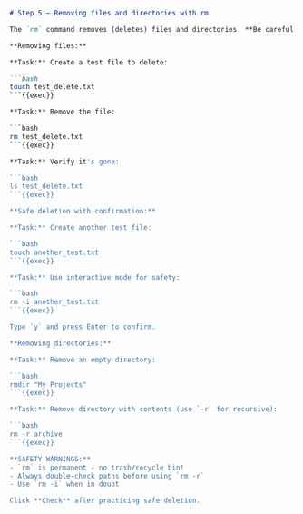 ````markdown
# Step 5 — Removing files and directories with rm

The `rm` command removes (deletes) files and directories. **Be careful - this is permanent!**

**Removing files:**

**Task:** Create a test file to delete:

```bash
touch test_delete.txt
```{{exec}}

**Task:** Remove the file:

```bash
rm test_delete.txt
```{{exec}}

**Task:** Verify it's gone:

```bash
ls test_delete.txt
```{{exec}}

**Safe deletion with confirmation:**

**Task:** Create another test file:

```bash
touch another_test.txt
```{{exec}}

**Task:** Use interactive mode for safety:

```bash
rm -i another_test.txt
```{{exec}}

Type `y` and press Enter to confirm.

**Removing directories:**

**Task:** Remove an empty directory:

```bash
rmdir "My Projects"
```{{exec}}

**Task:** Remove directory with contents (use `-r` for recursive):

```bash
rm -r archive
```{{exec}}

**SAFETY WARNINGS:**
- `rm` is permanent - no trash/recycle bin!
- Always double-check paths before using `rm -r`
- Use `rm -i` when in doubt

Click **Check** after practicing safe deletion.
````